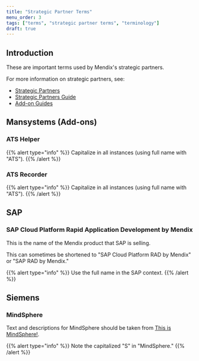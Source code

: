 ```yaml
---
title: "Strategic Partner Terms"
menu_order: 3
tags: ["terms", "strategic partner terms", "terminology"]
draft: true
---
```


## Introduction

These are important terms used by Mendix's strategic partners.

For more information on strategic partners, see:

* [Strategic Partners](https://www.mendix.com/evaluation-guide/strategic-partners/)
* [Strategic Partners Guide](/partners/index)
* [Add-on Guides](/addons/index)

## Mansystems (Add-ons)

### ATS Helper

{{% alert type="info" %}}
Capitalize in all instances (using full name with "ATS").
{{% /alert %}}

<!---
"using full name with "ATS"", I do not understand what is meant here. ATS Helper? Do you mean we should spell it like this?  
-->

### ATS Recorder

{{% alert type="info" %}}
Capitalize in all instances (using full name with "ATS").
{{% /alert %}}

## SAP

### SAP Cloud Platform Rapid Application Development by Mendix

This is the name of the Mendix product that SAP is selling.

This can sometimes be shortened to "SAP Cloud Platform RAD by Mendix" or "SAP RAD by Mendix."

{{% alert type="info" %}}
Use the full name in the SAP context.
{{% /alert %}}

## Siemens

### MindSphere

Text and descriptions for MindSphere should be taken from [This is MindSphere!](https://siemens.com/mindsphere).

{{% alert type="info" %}}
Note the capitalized "S" in "MindSphere."
{{% /alert %}}
